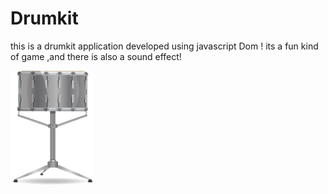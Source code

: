 # Drumkit


this is a drumkit application developed using javascript Dom ! its a fun kind of game ,and there is also a sound effect!

<img src="images/snare.png">
